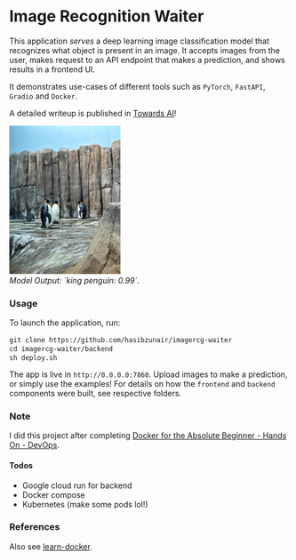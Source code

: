 # Image Recognition Waiter

This application *serves* a deep learning image classification model that recognizes what object is present in an image. It accepts images from the user, makes request to an API endpoint that makes a prediction, and shows results in a frontend UI. 

It demonstrates use-cases of different tools such as `PyTorch`, `FastAPI`, `Gradio` and `Docker`.

A detailed writeup is published in [Towards AI](https://medium.com/towards-artificial-intelligence/build-and-deploy-custom-docker-images-for-object-recognition-d0d127b2603b)!

<p align="left">
  <a href="#"><img src="./frontend/test1.jpeg" width="200"></a> <br />
  <em> 
    Model Output: `king penguin: 0.99`.
  </em>
</p>


### Usage
To launch the application, run:
```
git clone https://github.com/hasibzunair/imagercg-waiter
cd imagercg-waiter/backend
sh deploy.sh
```

The app is live in `http://0.0.0.0:7860`. Upload images to make a prediction, or simply use the examples! For details on how the `frontend` and `backend` components were built, see respective folders. 

### Note
I did this project after completing [Docker for the Absolute Beginner - Hands On - DevOps](https://www.udemy.com/course/learn-docker/).

#### Todos
* Google cloud run for backend
* Docker compose
* Kubernetes (make some pods lol!)

### References
Also see [learn-docker](https://github.com/hasibzunair/learn-docker).
